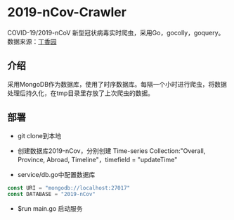 # 2019-nCov-Crawler
COVID-19/2019-nCoV 新型冠状病毒实时爬虫，采用Go，gocolly，goquery。数据来源：[丁香园](https://ncov.dxy.cn/ncovh5/view/pneumonia "丁香园")

## 介绍
采用MongoDB作为数据库，使用了时序数据库。每隔一个小时进行爬虫，将数据处理后持久化，在tmp目录里存放了上次爬虫的数据。

## 部署
- git clone到本地

- 创建数据库2019-nCov，分别创建 Time-series Collection:"Overall, Province, Abroad, Timeline"，timefield = "updateTime"

- service/db.go中配置数据库
```go
const URI = "mongodb://localhost:27017"
const DATABASE = "2019-nCov"
```
- $run main.go 启动服务
